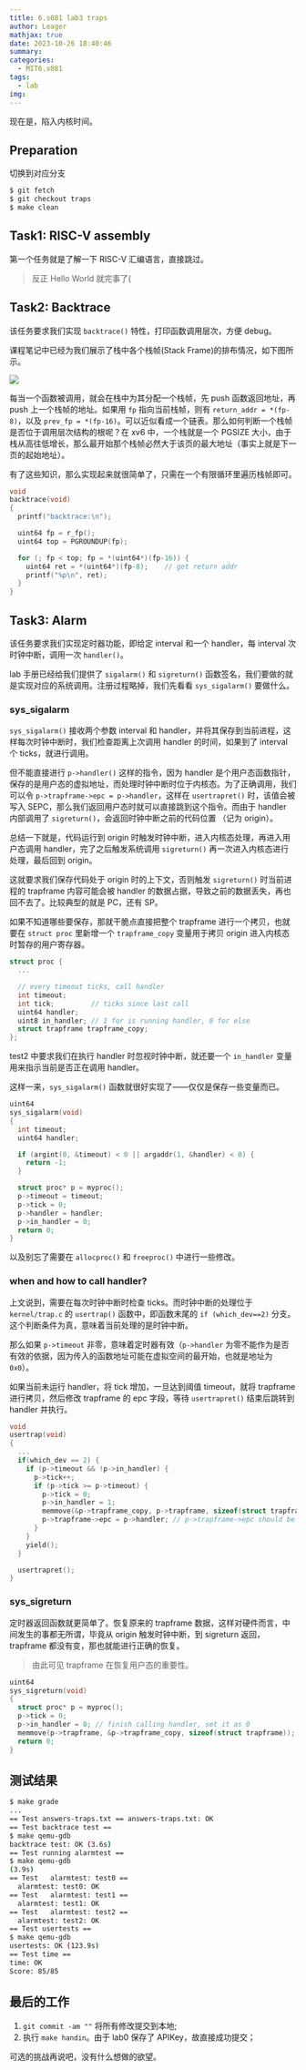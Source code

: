 ```yaml
---
title: 6.s081 lab3 traps
author: Leager
mathjax: true
date: 2023-10-26 18:40:46
summary:
categories:
  - MIT6.s081
tags:
  - lab
img:
---
```


现在是，陷入内核时间。

<!--more-->

## Preparation

切换到对应分支

```bash
$ git fetch
$ git checkout traps
$ make clean
```

## Task1: RISC-V assembly

第一个任务就是了解一下 RISC-V 汇编语言，直接跳过。

> 反正 Hello World 就完事了(

## Task2: Backtrace

该任务要求我们实现 `backtrace()` 特性，打印函数调用层次，方便 debug。

课程笔记中已经为我们展示了栈中各个栈帧(Stack Frame)的排布情况，如下图所示。

<img src="1.png"/>

每当一个函数被调用，就会在栈中为其分配一个栈帧，先 push 函数返回地址，再 push 上一个栈帧的地址。如果用 `fp` 指向当前栈帧，则有 `return_addr = *(fp-8)`，以及 `prev_fp = *(fp-16)`。可以近似看成一个链表。那么如何判断一个栈帧是否位于调用层次结构的根呢？在 xv6 中，一个栈就是一个 PGSIZE 大小，由于栈从高往低增长，那么最开始那个栈帧必然大于该页的最大地址（事实上就是下一页的起始地址）。

有了这些知识，那么实现起来就很简单了，只需在一个有限循环里遍历栈帧即可。

```C kernel/printf.c
void
backtrace(void)
{
  printf("backtrace:\n");

  uint64 fp = r_fp();
  uint64 top = PGROUNDUP(fp);

  for (; fp < top; fp = *(uint64*)(fp-16)) {
    uint64 ret = *(uint64*)(fp-8);    // get return addr
    printf("%p\n", ret);
  }
}
```

## Task3: Alarm

该任务要求我们实现定时器功能，即给定 interval 和一个 handler，每 interval 次时钟中断，调用一次 `handler()`。

lab 手册已经给我们提供了 `sigalarm()` 和 `sigreturn()` 函数签名，我们要做的就是实现对应的系统调用。注册过程略掉，我们先看看 `sys_sigalarm()` 要做什么。

### sys_sigalarm

`sys_sigalarm()` 接收两个参数 interval 和 handler，并将其保存到当前进程，这样每次时钟中断时，我们检查距离上次调用 handler 的时间，如果到了 interval 个 ticks，就进行调用。

但不能直接进行 `p->handler()` 这样的指令，因为 handler 是个用户态函数指针，保存的是用户态的虚拟地址，而处理时钟中断时位于内核态。为了正确调用，我们可以令 `p->trapframe->epc = p->handler`，这样在 `usertrapret()` 时，该值会被写入 SEPC，那么我们返回用户态时就可以直接跳到这个指令。而由于 handler 内部调用了 `sigreturn()`，会返回时钟中断之前的代码位置 （记为 origin）。

总结一下就是，代码运行到 origin 时触发时钟中断，进入内核态处理，再进入用户态调用 handler，完了之后触发系统调用 `sigreturn()` 再一次进入内核态进行处理，最后回到 origin。

这就要求我们保存代码处于 origin 时的上下文，否则触发 `sigreturn()` 时当前进程的 trapframe 内容可能会被 handler 的数据占据，导致之前的数据丢失，再也回不去了。比较典型的就是 PC，还有 SP。

如果不知道哪些要保存，那就干脆点直接把整个 trapframe 进行一个拷贝，也就要在 `struct proc` 里新增一个 `trapframe_copy` 变量用于拷贝 origin 进入内核态时暂存的用户寄存器。

```C kernel/proc.h
struct proc {
  ...

  // every timeout ticks, call handler
  int timeout;                 
  int tick;         // ticks since last call
  uint64 handler;
  uint8 in_handler; // 1 for is running handler, 0 for else
  struct trapframe trapframe_copy;
};
```

test2 中要求我们在执行 handler 时忽视时钟中断，就还要一个 `in_handler` 变量用来指示当前是否正在调用 handler。

这样一来，`sys_sigalarm()` 函数就很好实现了——仅仅是保存一些变量而已。

```C kernel/sysproc.c
uint64
sys_sigalarm(void)
{
  int timeout;
  uint64 handler;

  if (argint(0, &timeout) < 0 || argaddr(1, &handler) < 0) {
    return -1;
  }

  struct proc* p = myproc();
  p->timeout = timeout;
  p->tick = 0;
  p->handler = handler;
  p->in_handler = 0;
  return 0;
}
```

以及别忘了需要在 `allocproc()` 和 `freeproc()` 中进行一些修改。

### when and how to call handler?

上文说到，需要在每次时钟中断时检查 ticks。而时钟中断的处理位于 `kernel/trap.c` 的 `usertrap()` 函数中，即函数末尾的 `if (which_dev==2)` 分支。这个判断条件为真，意味着当前处理的是时钟中断。

那么如果 `p->timeout` 非零，意味着定时器有效（`p->handler` 为零不能作为是否有效的依据，因为传入的函数地址可能在虚拟空间的最开始，也就是地址为 `0x0`）。

如果当前未运行 handler，将 tick 增加，一旦达到阈值 timeout，就将 trapframe 进行拷贝，然后修改 trapframe 的 epc 字段，等待 `usertrapret()` 结束后跳转到 handler 并执行。

```C kernel/trap.c
void
usertrap(void)
{
  ...
  if(which_dev == 2) {
    if (p->timeout && !p->in_handler) {
      p->tick++;
      if (p->tick >= p->timeout) {
        p->tick = 0;
        p->in_handler = 1;
        memmove(&p->trapframe_copy, p->trapframe, sizeof(struct trapframe));
        p->trapframe->epc = p->handler; // p->trapframe->epc should be set as the handler address
      }
    }
    yield();
  }

  usertrapret();
}
```

### sys_sigreturn

定时器返回函数就更简单了。恢复原来的 trapframe 数据，这样对硬件而言，中间发生的事都无所谓，毕竟从 origin 触发时钟中断，到 sigreturn 返回，trapframe 都没有变，那也就能进行正确的恢复。

> 由此可见 trapframe 在恢复用户态的重要性。

```C kernel/sysproc.c
uint64
sys_sigreturn(void)
{
  struct proc* p = myproc();
  p->tick = 0;
  p->in_handler = 0; // finish calling handler, set it as 0
  memmove(p->trapframe, &p->trapframe_copy, sizeof(struct trapframe));
  return 0;
}
```

## 测试结果

```bash
$ make grade
...
== Test answers-traps.txt == answers-traps.txt: OK 
== Test backtrace test == 
$ make qemu-gdb
backtrace test: OK (3.6s) 
== Test running alarmtest == 
$ make qemu-gdb
(3.9s) 
== Test   alarmtest: test0 == 
  alarmtest: test0: OK 
== Test   alarmtest: test1 == 
  alarmtest: test1: OK 
== Test   alarmtest: test2 == 
  alarmtest: test2: OK 
== Test usertests == 
$ make qemu-gdb
usertests: OK (123.9s) 
== Test time == 
time: OK 
Score: 85/85
```

## 最后的工作

1. `git commit -am ""` 将所有修改提交到本地;
2. 执行 `make handin`。由于 lab0 保存了 APIKey，故直接成功提交；

可选的挑战再说吧，没有什么想做的欲望。